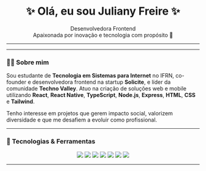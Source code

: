 <h1 align="center">✨ Olá, eu sou Juliany Freire ✨</h1>

<p align="center">
  Desenvolvedora Frontend<br>
  Apaixonada por inovação e tecnologia com propósito 🚀
</p>

---
---

### 👩‍💻 Sobre mim

Sou estudante de **Tecnologia em Sistemas para Internet** no IFRN, co-founder e desenvolvedora frontend na startup **Solicite**, e líder da comunidade **Techno Valley**. Atuo na criação de soluções web e mobile utilizando **React**, **React Native**, **TypeScript**, **Node.js**, **Express**, **HTML**, **CSS** e **Tailwind**.

Tenho interesse em projetos que gerem impacto social, valorizem diversidade e que me desafiem a evoluir como profissional.

---

### 🚀 Tecnologias & Ferramentas

<p align="center">
  <img src="https://img.shields.io/badge/-React-61DAFB?style=for-the-badge&logo=react&logoColor=000" />
  <img src="https://img.shields.io/badge/-React%20Native-61DAFB?style=for-the-badge&logo=react&logoColor=000" />
  <img src="https://img.shields.io/badge/-Node.js-339933?style=for-the-badge&logo=nodedotjs&logoColor=white" />
  <img src="https://img.shields.io/badge/-TypeScript-3178C6?style=for-the-badge&logo=typescript&logoColor=white" />
  <img src="https://img.shields.io/badge/-HTML5-E34F26?style=for-the-badge&logo=html5&logoColor=white" />
  <img src="https://img.shields.io/badge/-CSS3-1572B6?style=for-the-badge&logo=css3&logoColor=white" />
  <img src="https://img.shields.io/badge/-Tailwind-38B2AC?style=for-the-badge&logo=tailwind-css&logoColor=white" />
</p>

---
